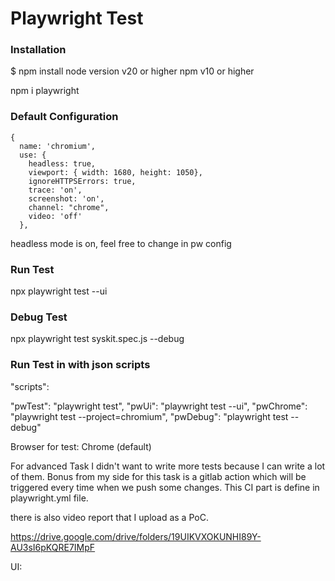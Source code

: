 # Playwright Test

### Installation

$ npm install
node version v20 or higher
npm v10 or higher

npm i playwright


### Default Configuration

    {
      name: 'chromium',
      use: {
        headless: true,
        viewport: { width: 1680, height: 1050},
        ignoreHTTPSErrors: true,
        trace: 'on',
        screenshot: 'on',
        channel: "chrome",
        video: 'off'
      },

headless mode is on, feel free to change in pw config

### Run Test
npx playwright test --ui

### Debug Test
npx playwright test syskit.spec.js --debug


### Run Test in with json scripts

"scripts": 

"pwTest": "playwright test",
"pwUi": "playwright test --ui",
"pwChrome": "playwright test --project=chromium",
"pwDebug": "playwright test --debug"

Browser for test: Chrome (default)

For advanced Task I didn't want to write more tests because I can write a lot of them.
Bonus from my side for this task is a gitlab action which will be triggered every time when we push some changes.
This CI part is define in playwright.yml file.

there is also video report that I upload as a PoC.

https://drive.google.com/drive/folders/19UIKVXOKUNHI89Y-AU3sI6pKQRE7IMpF

UI:

<!-- Uploading "Screenshot 2025-01-22 at 22.21.15.png"... -->
